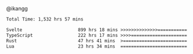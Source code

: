 @ikangg
<!--START_SECTION:waka-->

```txt
Total Time: 1,532 hrs 57 mins

Svelte                     899 hrs 18 mins >>>>>>>>>>>>>>===========   57.85 %
TypeScript                 222 hrs 17 mins >>>>=====================   14.30 %
Rust                       47 hrs 41 mins  >========================   03.07 %
Lua                        23 hrs 34 mins  =========================   01.52 %
```

<!--END_SECTION:waka-->
